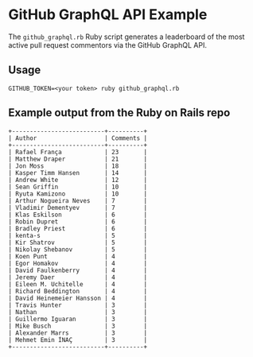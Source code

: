 # GitHub GraphQL API Example

The `github_graphql.rb` Ruby script generates a leaderboard of the most active pull request commentors via the GitHub GraphQL API.

## Usage

```
GITHUB_TOKEN=<your token> ruby github_graphql.rb
``` 

## Example output from the Ruby on Rails repo

```
+--------------------------+----------+
| Author                   | Comments |
+--------------------------+----------+
| Rafael França            | 23       |
| Matthew Draper           | 21       |
| Jon Moss                 | 18       |
| Kasper Timm Hansen       | 14       |
| Andrew White             | 12       |
| Sean Griffin             | 10       |
| Ryuta Kamizono           | 10       |
| Arthur Nogueira Neves    | 7        |
| Vladimir Dementyev       | 7        |
| Klas Eskilson            | 6        |
| Robin Dupret             | 6        |
| Bradley Priest           | 6        |
| kenta-s                  | 5        |
| Kir Shatrov              | 5        |
| Nikolay Shebanov         | 5        |
| Koen Punt                | 4        |
| Egor Homakov             | 4        |
| David Faulkenberry       | 4        |
| Jeremy Daer              | 4        |
| Eileen M. Uchitelle      | 4        |
| Richard Beddington       | 4        |
| David Heinemeier Hansson | 4        |
| Travis Hunter            | 3        |
| Nathan                   | 3        |
| Guillermo Iguaran        | 3        |
| Mike Busch               | 3        |
| Alexander Marrs          | 3        |
| Mehmet Emin İNAÇ         | 3        |
+--------------------------+----------+
```